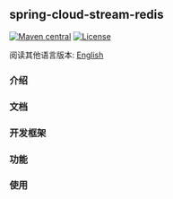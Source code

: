 ## spring-cloud-stream-redis

[![Maven central](https://img.shields.io/maven-central/v/io.github.guoshiqiufeng/spring-cloud-stream-redis.svg?style=flat-square)](https://search.maven.org/search?q=g:io.github.guoshiqiufeng%20AND%20a:spring-cloud-stream-redis)
[![License](https://img.shields.io/:license-apache-brightgreen.svg?style=flat-square)](http://www.apache.org/licenses/LICENSE-2.0.html)

阅读其他语言版本: [English](README.md)

### 介绍

### 文档

### 开发框架

### 功能

### 使用


